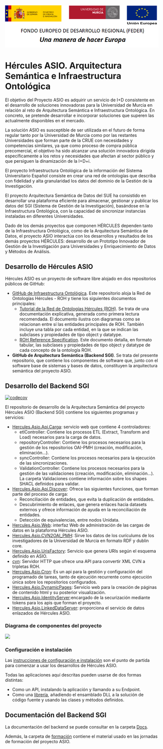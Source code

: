 ![](./Docs/media/CabeceraDocumentosMD.png)

# Hércules ASIO. Arquitectura Semántica e Infraestructura Ontológica

El objetivo del Proyecto ASIO es adquirir un servicio de I+D consistente en el desarrollo de soluciones innovadoras para la Universidad de Murcia en relación al reto de Arquitectura Semántica e Infraestructura Ontológica. En concreto, se pretende desarrollar e incorporar soluciones que superen las actualmente disponibles en el mercado.

La solución ASIO es susceptible de ser utilizada en el futuro de forma regular tanto por la Universidad de Murcia como por las restantes Universidades que forman parte de la CRUE con necesidades y competencias similares, ya que como proceso de compra pública precomercial, el objetivo ha sido alcanzar una solución innovadora dirigida específicamente a los retos y necesidades que afectan al sector público y que persiguen la dinamización de la I+D+i.

El proyecto Infraestructura Ontológica de la información del Sistema Universitario Español consiste en crear una red de ontologías que describa con fidelidad y alta granularidad los datos del dominio de la Gestión de la Investigación.

El proyecto Arquitectura Semántica de Datos del SUE ha consistido en desarrollar una plataforma eficiente para almacenar, gestionar y publicar los datos del SGI (Sistema de Gestión de la Investigación), basándose en la Infraestructura Ontológica, con la capacidad de sincronizar instancias instaladas en diferentes Universidades.

Dado de los demás proyectos que componen HÉRCULES dependen tanto de la Infraestructura Ontológica, como de la Arquitectura Semántica de Datos, el proyecto ASIO interactúa con los desarrollos y resultados de los demás proyectos HÉRCULES: desarrollo de un Prototipo Innovador de Gestión de la Investigación para Universidades y Enriquecimiento de Datos y Métodos de Análisis.

## Desarrollo de Hércules ASIO

Hércules ASIO es un proyecto de software libre alojado en dos repositorios públicos de GitHub:

 - [GitHub de Infraestructura Ontológica](https://github.com/HerculesCRUE/GnossDeustoOnto). Este repositorio aloja la Red de Ontologías Hércules - ROH y tiene los siguientes documentos principales: 
   - [Tutorial de la Red de Ontologías Hércules (ROH)](https://github.com/HerculesCRUE/GnossDeustoOnto/tree/master/Documentation). Se   trata de una documentación explicativa, generada como primera lectura recomendada. El documento ilustra con diagramas como se relacionan entre sí las entidades principales de ROH. También incluye una tabla por cada entidad, en la que se indican las subclases y propiedades de tipo object y datatype.
   - [ROH Reference Specification](https://github.com/HerculesCRUE/GnossDeustoOnto/blob/master/Documentation/1-%20OntologyDocumentation.pdf). Este documento   detalla, en formato tabular, las subclases y propiedades de tipo  object y datatype de cada concepto de la ontología ROH. 
 - **GitHub de  Arquitectura Semántica (Backend SGI)**. Se trata del presente repositorio, que contiene los componentes de software que, junto con el software base de sistemas y bases de datos, constituyen la arquitectura semántica del proyecto ASIO.

## Desarrollo del Backend SGI

[![codecov](https://codecov.io/gh/HerculesCRUE/GnossDeustoBackend/branch/master/graph/badge.svg?token=4SONQMD1TI)](https://codecov.io/gh/HerculesCRUE/GnossDeustoBackend)

El repositorio de desarrollo de la Arquitectura Semántica del proyecto Hércules ASIO (Backend SGI) contiene los siguientes programas y servicios:

 - [Hercules.Asio.Api.Carga](/src/Hercules.Asio.Api.Carga): servicio web que contiene 4 controladores:
   - etlController: Contiene los procesos ETL (Extract, Transform and Load) necesarios para la carga de datos.
   - repositoryController: Contiene los procesos necesarios para la gestión de los repositorios OAI-PMH (creación, modificación, eliminación...).
   - syncController: Contiene los procesos necesarios para la ejecución de las sincronizaciones.
   - ValidationController: Contiene los procesos necesarios para la gestión de las validaciones (creación, modificación, eliminación...). La carpeta    Validaciones contiene información sobre los shapes SHACL definidos para validar.
- [Hercules.Asio.Api.Discover](/src/Hercules.Asio.Api.Discover): Ofrece las siguientes funciones, que forman parte del proceso de carga:
   - Reconciliación de entidades, que evita la duplicación de entidades.
   - Descubrimiento de enlaces, que genera enlaces hacia datasets externos y ofrece información de ayuda en la reconciliación de entidades.
   - Detección de equivalencias, entre nodos Unidata.
 - [Hercules.Asio.Web](/src/Hercules.Asio.Web): interfaz Web de administración de las cargas de datos en la plataforma Hércules ASIO.
 - [Hercules.Asio.CVN2OAI_PMH](/src/Hercules.Asio.CVN2OAI_PMH): Sirve los datos de los curículums de los investigadores de la Universidad de Murcia en formato RDF y dublin core.
 - [Hercules.Asio.UrisFactory](/src/Hercules.Asio.UrisFactory): Servicio que genera URIs según el esquema definido en ASIO.
 - [cvn](/src/cvn): Servidor HTTP que ofrece una API para convertir XML CVN a tripletas ROH.
 - [Hercules.Asio.Cron](/src/Hercules.Asio.Cron): Es un api para la gestión y configuración del programado de tareas, tanto de ejecución recurrente como ejecución única sobre los repositorios configurados.
 - [Hercules.Asio.DynamicPages](/src/Hercules.Asio.DinamicPages): Servicio web para la creación de páginas de contenido html y su posterior visualización.
 - [Hercules.Asio.IdentityServer](/src/Hercules.Asio.IdentityServer):encargado de la securización mediante tokens para los apis que forman el proyecto.
 - [Hercules.Asio.LinkedDataServer](/src/Hercules.Asio.LinkedDataServer): proporciona el servicio de datos enlazados de Hércules ASIO.
 

### Diagrama de componentes del proyecto
 
<img src="Docs/media/Hércules ASIO Diagrama de componentes.png" />

### Configuración e instalación

Las [instrucciones de configuración e instalación](Configuracion-e-Instalacion.md) son el punto de partida para comenzar a usar los desarrollos de Hércules ASIO.

Todas las aplicaciones aquí descritas pueden usarse de dos formas distintas: 
  - Como un API, instalando la aplicación y llamando a su Endpoint.
  - Como una [librería](/Builds/libraries), añadiendo el ensamblado DLL a la solución de código fuente y usando las clases y métodos definidos.

## Documentación del Backend SGI

La documentación del backend se puede consultar en la carpeta [Docs](Docs/).

Además, la carpeta de [formación](Formacion/) contiene el material usado en las jornadas de formación del proyecto ASIO.
